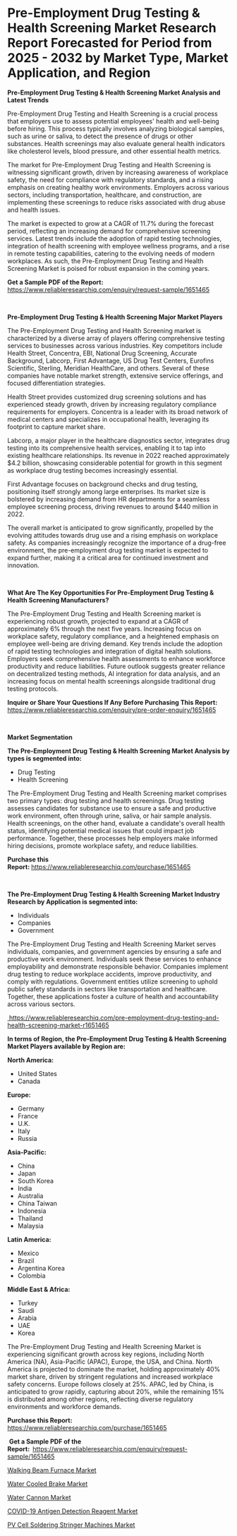 <p><h1>Pre-Employment Drug Testing & Health Screening Market Research Report Forecasted for Period from 2025 -  2032 by Market Type, Market Application, and Region</h1></p><p><strong>Pre-Employment Drug Testing & Health Screening Market Analysis and Latest Trends</strong></p>
<p><p>Pre-Employment Drug Testing and Health Screening is a crucial process that employers use to assess potential employees' health and well-being before hiring. This process typically involves analyzing biological samples, such as urine or saliva, to detect the presence of drugs or other substances. Health screenings may also evaluate general health indicators like cholesterol levels, blood pressure, and other essential health metrics.</p><p>The market for Pre-Employment Drug Testing and Health Screening is witnessing significant growth, driven by increasing awareness of workplace safety, the need for compliance with regulatory standards, and a rising emphasis on creating healthy work environments. Employers across various sectors, including transportation, healthcare, and construction, are implementing these screenings to reduce risks associated with drug abuse and health issues.</p><p>The market is expected to grow at a CAGR of 11.7% during the forecast period, reflecting an increasing demand for comprehensive screening services. Latest trends include the adoption of rapid testing technologies, integration of health screening with employee wellness programs, and a rise in remote testing capabilities, catering to the evolving needs of modern workplaces. As such, the Pre-Employment Drug Testing and Health Screening Market is poised for robust expansion in the coming years.</p></p>
<p><strong>Get a Sample PDF of the Report:&nbsp;</strong> <a href="https://www.reliableresearchiq.com/enquiry/request-sample/1651465?utm_campaign=1896&utm_medium=2&utm_source=Github&utm_content=ia&utm_term=23032025&utm_id=pre-employment-drug-testing-health-screening">https://www.reliableresearchiq.com/enquiry/request-sample/1651465</a></p>
<p>&nbsp;</p>
<p><strong>Pre-Employment Drug Testing & Health Screening Major Market Players</strong></p>
<p><p>The Pre-Employment Drug Testing and Health Screening market is characterized by a diverse array of players offering comprehensive testing services to businesses across various industries. Key competitors include Health Street, Concentra, EBI, National Drug Screening, Accurate Background, Labcorp, First Advantage, US Drug Test Centers, Eurofins Scientific, Sterling, Meridian HealthCare, and others. Several of these companies have notable market strength, extensive service offerings, and focused differentiation strategies.</p><p>Health Street provides customized drug screening solutions and has experienced steady growth, driven by increasing regulatory compliance requirements for employers. Concentra is a leader with its broad network of medical centers and specializes in occupational health, leveraging its footprint to capture market share.</p><p>Labcorp, a major player in the healthcare diagnostics sector, integrates drug testing into its comprehensive health services, enabling it to tap into existing healthcare relationships. Its revenue in 2022 reached approximately $4.2 billion, showcasing considerable potential for growth in this segment as workplace drug testing becomes increasingly essential.</p><p>First Advantage focuses on background checks and drug testing, positioning itself strongly among large enterprises. Its market size is bolstered by increasing demand from HR departments for a seamless employee screening process, driving revenues to around $440 million in 2022.</p><p>The overall market is anticipated to grow significantly, propelled by the evolving attitudes towards drug use and a rising emphasis on workplace safety. As companies increasingly recognize the importance of a drug-free environment, the pre-employment drug testing market is expected to expand further, making it a critical area for continued investment and innovation.</p></p>
<p>&nbsp;</p>
<p><strong>What Are The Key Opportunities For Pre-Employment Drug Testing & Health Screening Manufacturers?</strong></p>
<p><p>The Pre-Employment Drug Testing and Health Screening market is experiencing robust growth, projected to expand at a CAGR of approximately 6% through the next five years. Increasing focus on workplace safety, regulatory compliance, and a heightened emphasis on employee well-being are driving demand. Key trends include the adoption of rapid testing technologies and integration of digital health solutions. Employers seek comprehensive health assessments to enhance workforce productivity and reduce liabilities. Future outlook suggests greater reliance on decentralized testing methods, AI integration for data analysis, and an increasing focus on mental health screenings alongside traditional drug testing protocols.</p></p>
<p><strong>Inquire or Share Your Questions If Any Before Purchasing This Report:</strong> <a href="https://www.reliableresearchiq.com/enquiry/pre-order-enquiry/1651465?utm_campaign=1896&utm_medium=2&utm_source=Github&utm_content=ia&utm_term=23032025&utm_id=pre-employment-drug-testing-health-screening">https://www.reliableresearchiq.com/enquiry/pre-order-enquiry/1651465</a></p>
<p>&nbsp;</p>
<p><strong>Market Segmentation</strong></p>
<p><strong>The Pre-Employment Drug Testing & Health Screening Market Analysis by types is segmented into:</strong></p>
<p><ul><li>Drug Testing</li><li>Health Screening</li></ul></p>
<p><p>The Pre-Employment Drug Testing and Health Screening market comprises two primary types: drug testing and health screenings. Drug testing assesses candidates for substance use to ensure a safe and productive work environment, often through urine, saliva, or hair sample analysis. Health screenings, on the other hand, evaluate a candidate's overall health status, identifying potential medical issues that could impact job performance. Together, these processes help employers make informed hiring decisions, promote workplace safety, and reduce liabilities.</p></p>
<p><strong>Purchase this Report:&nbsp;</strong><a href="https://www.reliableresearchiq.com/purchase/1651465?utm_campaign=1896&utm_medium=2&utm_source=Github&utm_content=ia&utm_term=23032025&utm_id=pre-employment-drug-testing-health-screening">https://www.reliableresearchiq.com/purchase/1651465</a></p>
<p>&nbsp;</p>
<p><strong>The Pre-Employment Drug Testing & Health Screening Market Industry Research by Application is segmented into:</strong></p>
<p><ul><li>Individuals</li><li>Companies</li><li>Government</li></ul></p>
<p><p>The Pre-Employment Drug Testing and Health Screening Market serves individuals, companies, and government agencies by ensuring a safe and productive work environment. Individuals seek these services to enhance employability and demonstrate responsible behavior. Companies implement drug testing to reduce workplace accidents, improve productivity, and comply with regulations. Government entities utilize screening to uphold public safety standards in sectors like transportation and healthcare. Together, these applications foster a culture of health and accountability across various sectors.</p></p>
<p><a href="https://www.reliableresearchiq.com/pre-employment-drug-testing-and-health-screening-market-r1651465?utm_campaign=1896&utm_medium=2&utm_source=Github&utm_content=ia&utm_term=23032025&utm_id=pre-employment-drug-testing-health-screening">&nbsp;https://www.reliableresearchiq.com/pre-employment-drug-testing-and-health-screening-market-r1651465</a></p>
<p><strong>In terms of Region, the Pre-Employment Drug Testing & Health Screening Market Players available by Region are:</strong></p>
<p>
    <p> <strong> North America: </strong>
        <ul>
            <li>United States</li>
            <li>Canada</li>
        </ul>
        </p> 
    <p> <strong> Europe: </strong>
        <ul>
            <li>Germany</li>
            <li>France</li>
            <li>U.K.</li>
            <li>Italy</li>
            <li>Russia</li>
        </ul>
        </p> 
    <p> <strong> Asia-Pacific: </strong>
        <ul>
            <li>China</li>
            <li>Japan</li>
            <li>South Korea</li>
            <li>India</li>
            <li>Australia</li>
            <li>China Taiwan</li>
            <li>Indonesia</li>
            <li>Thailand</li>
            <li>Malaysia</li>
        </ul>
        </p> 
    <p> <strong> Latin America: </strong>
        <ul>
            <li>Mexico</li>
            <li>Brazil</li>
            <li>Argentina Korea</li>
            <li>Colombia</li>
        </ul>
        </p> 
    <p> <strong> Middle East & Africa: </strong>
        <ul>
            <li>Turkey</li>
            <li>Saudi</li>
            <li>Arabia</li>
            <li>UAE</li>
            <li>Korea</li>
        </ul>
    </p>
    </p>
<p><p>The Pre-Employment Drug Testing and Health Screening Market is experiencing significant growth across key regions, including North America (NA), Asia-Pacific (APAC), Europe, the USA, and China. North America is projected to dominate the market, holding approximately 40% market share, driven by stringent regulations and increased workplace safety concerns. Europe follows closely at 25%. APAC, led by China, is anticipated to grow rapidly, capturing about 20%, while the remaining 15% is distributed among other regions, reflecting diverse regulatory environments and workforce demands.</p></p>
<p><strong>Purchase this Report: </strong><a href="https://www.reliableresearchiq.com/purchase/1651465?utm_campaign=1896&utm_medium=2&utm_source=Github&utm_content=ia&utm_term=23032025&utm_id=pre-employment-drug-testing-health-screening">https://www.reliableresearchiq.com/purchase/1651465</a></p>
<p>&nbsp;<strong>Get a Sample PDF of the Report:&nbsp;&nbsp;</strong><a href="https://www.reliableresearchiq.com/enquiry/request-sample/1651465?utm_campaign=1896&utm_medium=2&utm_source=Github&utm_content=ia&utm_term=23032025&utm_id=pre-employment-drug-testing-health-screening">https://www.reliableresearchiq.com/enquiry/request-sample/1651465</a></p>
<p><strong></strong></p>
<p><p><a href="https://www.linkedin.com/pulse/walking-beam-furnace-market-expansion-industry-dynamics-regional-87p4f?utm_campaign=1896&utm_medium=2&utm_source=Github&utm_content=ia&utm_term=23032025&utm_id=pre-employment-drug-testing-health-screening">Walking Beam Furnace Market</a></p><p><a href="https://www.linkedin.com/pulse/detailed-report-water-cooled-brake-market-growth-share-fniaf?utm_campaign=1896&utm_medium=2&utm_source=Github&utm_content=ia&utm_term=23032025&utm_id=pre-employment-drug-testing-health-screening">Water Cooled Brake Market</a></p><p><a href="https://www.linkedin.com/pulse/global-water-cannon-market-research-report-forecasted-cagr-127-lkeff?utm_campaign=1896&utm_medium=2&utm_source=Github&utm_content=ia&utm_term=23032025&utm_id=pre-employment-drug-testing-health-screening">Water Cannon Market</a></p><p><a href="https://github.com/achilekirwan/Market-Research-Report-List-1/blob/main/covid-19-antigen-detection-reagent-market.md?utm_campaign=1896&utm_medium=2&utm_source=Github&utm_content=ia&utm_term=23032025&utm_id=pre-employment-drug-testing-health-screening">COVID-19 Antigen Detection Reagent Market</a></p><p><a href="https://github.com/bettysbozer/Market-Research-Report-List-1/blob/main/pv-cell-soldering-stringer-machines-market.md?utm_campaign=1896&utm_medium=2&utm_source=Github&utm_content=ia&utm_term=23032025&utm_id=pre-employment-drug-testing-health-screening">PV Cell Soldering Stringer Machines Market</a></p></p>